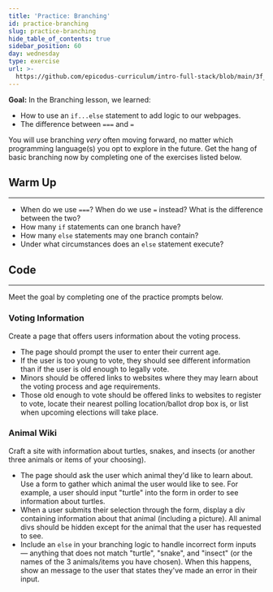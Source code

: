 ```yaml
---
title: 'Practice: Branching'
id: practice-branching
slug: practice-branching
hide_table_of_contents: true
sidebar_position: 60
day: wednesday
type: exercise
url: >-
  https://github.com/epicodus-curriculum/intro-full-stack/blob/main/3f_classwork_practice_branching.md
---
```


**Goal:** In the Branching lesson, we learned:

* How to use an `if...else` statement to add logic to our webpages.
* The difference between `===` and `=`

You will use branching _very_ often moving forward, no matter which programming language(s) you opt to explore in the future. Get the hang of basic branching now by completing one of the exercises listed below.

## Warm Up
<hr />

* When do we use `===`? When do we use `=` instead? What is the difference between the two?
* How many `if` statements can one branch have?
* How many `else` statements may one branch contain?
* Under what circumstances does an `else` statement execute?

## Code
<hr />

Meet the goal by completing one of the practice prompts below.

### Voting Information

Create a page that offers users information about the voting process.

* The page should prompt the user to enter their current age.
* If the user is too young to vote, they should see different information than if the user is old enough to legally vote.
* Minors should be offered links to websites where they may learn about the voting process and age requirements.
* Those old enough to vote should be offered links to websites to register to vote, locate their nearest polling location/ballot drop box is, or list when upcoming elections will take place.

### Animal Wiki

Craft a site with information about turtles, snakes, and insects (or another three animals or items of your choosing).

* The page should ask the user which animal they'd like to learn about. Use a form to gather which animal the user would like to see. For example, a user should input "turtle" into the form in order to see information about turtles.
* When a user submits their selection through the form, display a div containing information about that animal (including a picture). All animal divs should be hidden except for the animal that the user has requested to see.
* Include an `else` in your branching logic to handle incorrect form inputs — anything that does not match "turtle", "snake", and "insect" (or the names of the 3 animals/items you have chosen). When this happens, show an message to the user that states they've made an error in their input.
